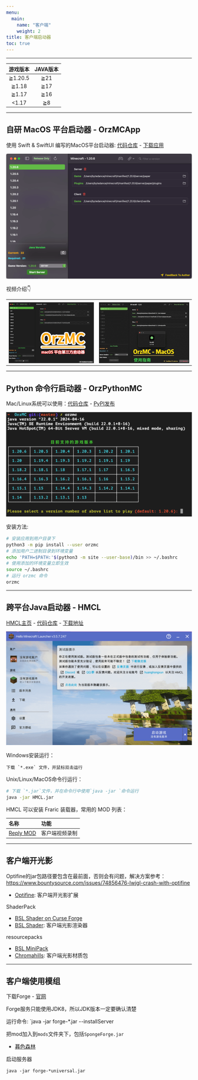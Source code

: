 ```yaml
---
menu: 
  main:
    name: "客户端"
    weight: 2
title: 客户端启动器
toc: true
---
```


---

|游戏版本|JAVA版本|
|:-------:|:----:|
|≧1.20.5| ≧21 |
|≧1.18  | ≧17 |
|≧1.17  | ≧16 |
|<1.17  | ≧8  |

---


## 自研 MacOS 平台启动器 - OrzMCApp

使用 Swift & SwiftUI 编写的MacOS平台启动器:
[代码仓库](https://github.com/OrzGeeker/OrzMCApp) -
[下载应用](https://github.com/OrzGeeker/OrzMCApp/releases/download/0.1.1/OrzMC_0.1.1_24_20250723_031710.zip)

![OrzMC_MacOS](/images/client/orzmc_macOS.png)

视频介绍👇

|     |     |
|:---:|:---:|
|||
|[![安装](/images/video_cover/orzmc_install.png)](https://www.bilibili.com/video/BV1b4HAeBERS)|[![使用](/images/video_cover/orzmc_usage.png)](https://www.bilibili.com/video/BV1hBtUeJE8y)|


---

## Python 命令行启动器 - OrzPythonMC

Mac/Linux系统可以使用：[代码仓库](https://github.com/OrzGeeker/OrzPythonMC) - [PyPI发布](https://pypi.org/project/OrzMC/)

![OrzMC_CLI_PY](/images/client/orzmc_cli_py.png)

安装方法:

```bash
# 安装应用到用户目录下
python3 -m pip install --user orzmc
# 添加用户二进制目录到环境变量
echo 'PATH=$PATH:'$(python3 -m site --user-base)/bin >> ~/.bashrc
# 使用添加的环境变量立即生效
source ~/.bashrc 
# 运行 orzmc 命令
orzmc
```

---

## 跨平台Java启动器 - HMCL

 [HMCL主页](https://hmcl.huangyuhui.net/) -
 [代码仓库](https://github.com/huanghongxun/HMCL) -
 [下载地址](https://ci.huangyuhui.net/job/HMCL/)

![HMCL_JAVA](/images/client/hmcl_java.png)

Windows安装运行：

```
下载 `*.exe` 文件，并鼠标双击运行
```

Unix/Linux/MacOS命令行运行：

```bash
# 下载 `*.jar`文件，并在命令行中使用`java -jar `命令运行
java -jar HMCL.jar 
```

HMCL 可以安装 Fraric 装载器，常用的 MOD 列表：

|名称|功能|
|:---|:---|
|[Reply MOD](https://www.replaymod.com/)|客户端视频录制|

---

## 客户端开光影

Optifine的jar包路径要包含在最前面，否则会有问题，解决方案参考：<https://www.bountysource.com/issues/74856476-lwjgl-crash-with-optifine>

- [Optifine](https://www.optifine.net/home): 客户端开光影扩展

ShaderPack
  
- [BSL Shader on Curse Forge](https://www.curseforge.com/minecraft/customization/bsl-shaders)
- [BSL Shader](https://bitslablab.com): 客户端光影渲染器


resourcepacks

- [BSL MiniPack](https://bitslablab.com/bslminipacks/#download)
- [Chromahills](http://chromahills.com): 客户端光影材质包

---

## 客户端使用模组

下载Forge - [官网](https://files.minecraftforge.net/)

Forge服务只能使用JDK8，所以JDK版本一定要确认清楚

运行命令: `java -jar forge-*.jar --installServer

把mod加入到`mods`文件夹下，包括`SpongeForge.jar`

- [暮色森林](https://github.com/TeamTwilight/twilightforest)

启动服务器
```
java -jar forge-*universal.jar
```